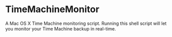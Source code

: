 # TimeMachineMonitor
A Mac OS X Time Machine monitoring script. Running this shell script will let you monitor your Time Machine backup in real-time.
